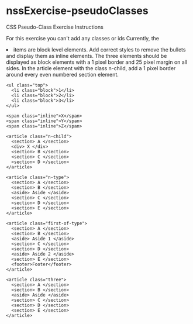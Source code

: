 # nssExercise-pseudoClasses

CSS Pseudo-Class Exercise Instructions

For this exercise you can't add any classes or ids
Currently, the <li> items are block level elements. Add correct styles to remove the bullets and display them as inline elements.
The three <span> elements should be displayed as block elements with a 1 pixel border and 25 pixel margin on all sides.
In the article element with the class n-child, add a 1 pixel border around every even numbered section element.

	<ul class="top">
	  <li class="block">1</li>
	  <li class="block">2</li>
	  <li class="block">3</li>
	</ul>

	<span class="inline">X</span>
	<span class="inline">Y</span>
	<span class="inline">Z</span>

	<article class="n-child">
	  <section> A </section>
	  <div> X </div>
	  <section> B </section>
	  <section> C </section>
	  <section> D </section>
	</article>

	<article class="n-type">
	  <section> A </section>
	  <section> B </section>
	  <aside> Aside </aside>
	  <section> C </section>
	  <section> D </section>
	  <section> E </section>
	</article>

	<article class="first-of-type">
	  <section> A </section>
	  <section> B </section>
	  <aside> Aside 1 </aside>
	  <section> C </section>
	  <section> D </section>
	  <aside> Aside 2 </aside>
	  <section> E </section>
	  <footer>Footer</footer>
	</article>

	<article class="three">
	  <section> A </section>
	  <section> B </section>
	  <aside> Aside </aside>
	  <section> C </section>
	  <section> D </section>
	  <section> E </section>
	</article>